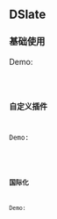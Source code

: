 ## DSlate

### 基础使用

Demo:

<code src="./demos/base.tsx" />

### 自定义插件

Demo:

<code src="./demos/plugin.tsx" />

### 国际化

Demo:

<code src="./demos/locale.tsx" />
